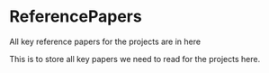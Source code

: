 # ReferencePapers
All key reference papers for the projects are in here

This is to store all key papers we need to read for the projects here.
